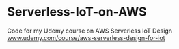 # Serverless-IoT-on-AWS
Code for my Udemy course on AWS Serverless IoT Design www.udemy.com/course/aws-serverless-design-for-iot
